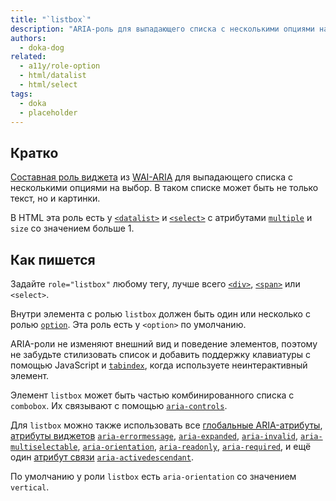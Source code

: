 ```yaml
---
title: "`listbox`"
description: "ARIA-роль для выпадающего списка с несколькими опциями на выбор, в котором может быть не только текст, но и картинки."
authors:
  - doka-dog
related:
  - a11y/role-option
  - html/datalist
  - html/select
tags:
  - doka
  - placeholder
---
```


## Кратко

[Составная роль виджета](/a11y/aria-roles/#roli-vidzhetov) из [WAI-ARIA](/a11y/aria-intro/#specifikaciya) для выпадающего списка с несколькими опциями на выбор. В таком списке может быть не только текст, но и картинки.

В HTML эта роль есть у [`<datalist>`](/html/datalist/) и [`<select>`](/html/select/) с атрибутами [`multiple`](/html/multiple/) и `size` со значением больше 1.

## Как пишется

Задайте `role="listbox"` любому тегу, лучше всего [`<div>`](/html/div/), [`<span>`](/html/span/) или `<select>`.

Внутри элемента с ролью `listbox` должен быть один или несколько с ролью [`option`](/a11y/role-option/). Эта роль есть у `<option>` по умолчанию.

ARIA-роли не изменяют внешний вид и поведение элементов, поэтому не забудьте стилизовать список и добавить поддержку клавиатуры с помощью JavaScript и [`tabindex`](/html/global-attrs/#tabindex), когда используете неинтерактивный элемент.

Элемент `listbox` может быть частью комбинированного списка с `combobox`. Их связывают с помощью [`aria-controls`](/a11y/aria-controls/).

Для `listbox` можно также использовать все [глобальные ARIA-атрибуты](/a11y/aria-attrs/#globalnye-atributy), [атрибуты виджетов](/a11y/aria-attrs/#atributy-vidzhetov) [`aria-errormessage`](/a11y/aria-errormessage/), [`aria-expanded`](/a11y/aria-expanded/), [`aria-invalid`](/a11y/aria-invalid/), [`aria-multiselectable`](/a11y/aria-multiselectable/), [`aria-orientation`](/a11y/aria-orientation/), [`aria-readonly`](/a11y/aria-readonly/), [`aria-required`](/a11y/aria-required/), и ещё один [атрибут связи](/a11y/aria-attrs/#atributy-svyazi) [`aria-activedescendant`](/a11y/aria-activedescendant/).

По умолчанию у роли `listbox` есть `aria-orientation` со значением `vertical`.
